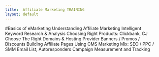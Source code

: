 ```yaml
---
title:  Affiliate Marketing TRAINING
layout: default
---
```

#Basics of eMarketing
Understanding Affiliate Marketing
Intelligent Keyword Research & Analysis
Choosing Right Products: Clickbank, CJ
Choose The Right Domains & Hosting Provider
Banners / Promos / Discounts
Building Affiliate Pages Using CMS
Marketing Mix: SEO / PPC / SMM
Email List, Autoresponders
Campaign Measurement and Tracking
